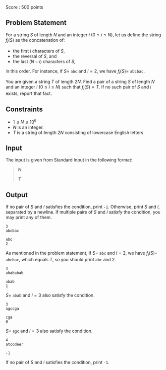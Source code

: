 Score : $500$ points

## Problem Statement

For a string $S$ of length $N$ and an integer $i\ (0\leq i\leq N)$, let us define the string $f_i(S)$ as the concatenation of:

- the first $i$ characters of $S$,
- the reversal of $S$, and
- the last $(N-i)$ characters of $S$,

in this order.
For instance, if $S=$ `abc` and $i=2$, we have $f_i(S)=$ `abcbac`.

You are given a string $T$ of length $2N$.
Find a pair of a string $S$ of length $N$ and an integer $i\ (0\leq i\leq N)$ such that $f_i(S)=T$.
If no such pair of $S$ and $i$ exists, report that fact.

## Constraints

- $1\leq N \leq 10^6$
- $N$ is an integer.
- $T$ is a string of length $2N$ consisting of lowercase English letters.

## Input

The input is given from Standard Input in the following format:

> $N$ 
> 
> $T$

## Output

If no pair of $S$ and $i$ satisfies the condition, print `-1`.
Otherwise, print $S$ and $i$, separated by a newline.
If multiple pairs of $S$ and $i$ satisfy the condition, you may print any of them.

```input1
3
abcbac
```

```output1
abc
2
```

As mentioned in the problem statement, if $S=$ `abc` and $i=2$, we have $f_i(S)=$ `abcbac`, which equals $T$, so you should print `abc` and $2$.

```input2
4
abababab
```

```output2
abab
1
```

$S=$ `abab` and $i=3$ also satisfy the condition.

```input3
3
agccga
```

```output3
cga
0
```

$S=$ `agc` and $i=3$ also satisfy the condition.

```input4
4
atcodeer
```

```output4
-1
```

If no pair of $S$ and $i$ satisfies the condition, print `-1`.